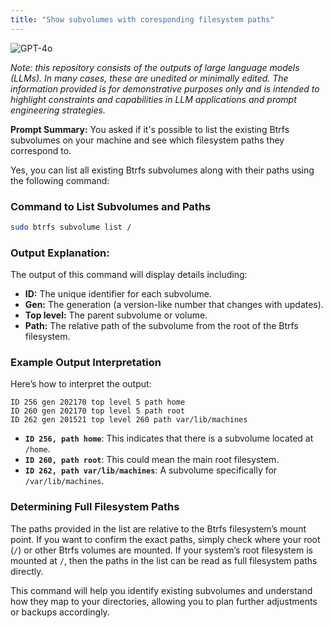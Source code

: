 ```yaml
---
title: "Show subvolumes with coresponding filesystem paths"
---
```

![GPT-4o](https://img.shields.io/badge/GPT--4o-3333FF?style=for-the-badge&logo=openai&logoColor=white)



*Note: this repository consists of the outputs of large language models (LLMs). In many cases, these are unedited or minimally edited. The information provided is for demonstrative purposes only and is intended to highlight constraints and capabilities in LLM applications and prompt engineering strategies.*


**Prompt Summary:** You asked if it's possible to list the existing Btrfs subvolumes on your machine and see which filesystem paths they correspond to.

Yes, you can list all existing Btrfs subvolumes along with their paths using the following command:

### Command to List Subvolumes and Paths
```bash
sudo btrfs subvolume list /
```

### Output Explanation:
The output of this command will display details including:
- **ID:** The unique identifier for each subvolume.
- **Gen:** The generation (a version-like number that changes with updates).
- **Top level:** The parent subvolume or volume.
- **Path:** The relative path of the subvolume from the root of the Btrfs filesystem.

### Example Output Interpretation
Here’s how to interpret the output:
```
ID 256 gen 202170 top level 5 path home
ID 260 gen 202170 top level 5 path root
ID 262 gen 201521 top level 260 path var/lib/machines
```
- **`ID 256, path home`**: This indicates that there is a subvolume located at `/home`.
- **`ID 260, path root`**: This could mean the main root filesystem.
- **`ID 262, path var/lib/machines`**: A subvolume specifically for `/var/lib/machines`.

### Determining Full Filesystem Paths
The paths provided in the list are relative to the Btrfs filesystem’s mount point. If you want to confirm the exact paths, simply check where your root (`/`) or other Btrfs volumes are mounted. If your system’s root filesystem is mounted at `/`, then the paths in the list can be read as full filesystem paths directly.

This command will help you identify existing subvolumes and understand how they map to your directories, allowing you to plan further adjustments or backups accordingly.
